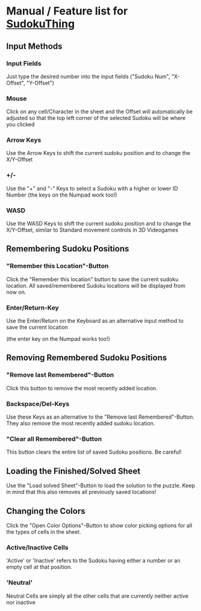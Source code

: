 # Manual / Feature list for [SudokuThing](https://dystakruul.github.io/sudokuthing/)

## Input Methods

### Input Fields

Just type the desired number into the input fields ("Sudoku Num", "X-Offset", "Y-Offset")

### Mouse

Click on any cell/Character in the sheet and the Offset will automatically be adjusted so that the top left corner of the selected Sudoku will be where you clicked

### Arrow Keys

Use the Arrow Keys to shift the current sudoku position and to change the X/Y-Offset

### +/-

Use the "+" and "-" Keys to select a Sudoku with a higher or lower ID Number
(the keys on the Numpad work too!)

### WASD

Use the WASD Keys to shift the current sudoku position and to change the X/Y-Offset, similar to Standard movement controls in 3D Videogames  

  



  
  
## Remembering Sudoku Positions

### "Remember this Location"-Button
Click the "Remember this location" button to save the current sudoku location.
All saved/remembered Sudoku locations will be displayed from now on.

### Enter/Return-Key
Use the Enter/Return on the Keyboard as an alternative input method to save the current location

(the enter key on the Numpad works too!)


## Removing Remembered Sudoku Positions

### "Remove last Remembered"-Button
Click this button to remove the most recently added location.

### Backspace/Del-Keys
Use these Keys as an alternative to the "Remove last Remembered"-Button. They also remove the most recently added sudoku location.

### "Clear all Remembered"-Button
This button clears the entire list of saved Sudoku positions. Be careful!


## Loading the Finished/Solved Sheet

Use the "Load solved Sheet"-Button to load the solution to the puzzle.
Keep in mind that this also removes all previously saved locations!


## Changing the Colors

Click the "Open Color Options"-Button to show color picking options for all the types of cells in the sheet.

### Active/Inactive Cells

'Active' or 'Inactive' refers to the Sudoku having either a number or an empty cell at that position.

### 'Neutral'

Neutral Cells are simply all the other cells that are currently neither active nor inactive
